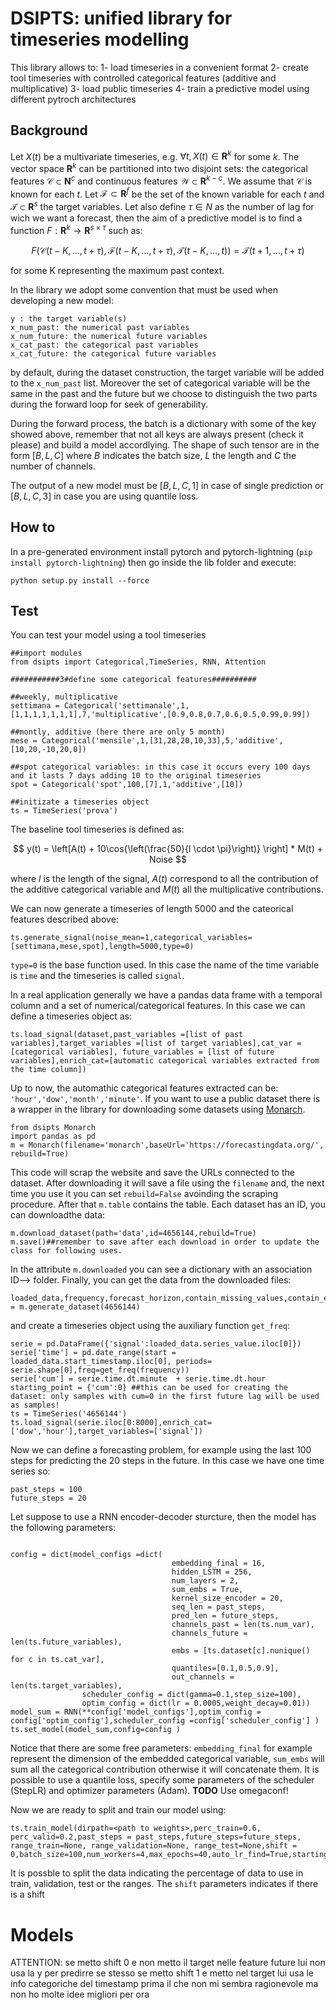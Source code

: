 # DSIPTS: unified library for timeseries modelling

This library allows to:
1- load timeseries in a convenient format
2- create tool timeseries with controlled categorical features (additive and multiplicative)
3- load public timeseries
4- train a predictive model using different pytroch architectures

## Background

Let $X(t)$ be a multivariate timeseries, e.g. $\forall t, X(t)\in \mathbf{R}^k$ for some $k$. The vector space $\mathbf{R}^k$ can be partitioned into two disjoint sets: the categorical features $\mathcal{C}\subset \mathbf{N}^c$ and continuous features $\mathcal{W}\subset \mathbf{R}^{k-c}$. We assume that $\mathcal{C}$ is known for each $t$. Let $\mathcal{F}\subset\mathbf{R}^{f}$ be the set of the known variable for each $t$ and  $\mathcal{T}\subset\mathbf{R}^{s}$ the target variables. Let also define $\tau\in N$ as the number of lag for wich we want a forecast, then the aim of a predictive model is to find a function $F:\mathbf{R}^k\rightarrow\mathbf{R}^{s \times \tau}$ such as:

$$
F(\mathcal{C}(t-K,\ldots,t+\tau),\mathcal{F}(t-K,\ldots,t+\tau),\mathcal{T}(t-K,\ldots,t) ) = \mathcal{T}(t+1,\ldots,t+\tau)
$$

for some K representing the maximum past context.

In the library we adopt some convention that must be used when developing a new model:
```
y : the target variable(s)
x_num_past: the numerical past variables
x_num_future: the numerical future variables
x_cat_past: the categorical past variables
x_cat_future: the categorical future variables
```
by default, during the dataset construction, the target variable will be added to the `x_num_past` list. Moreover the set of categorical variable will be the same in the past and the future but we choose to distinguish the two parts during the forward loop for seek of generability.

During the forward process, the batch is a dictionary with some of the key showed above, remember that not all keys are always present (check it please) and build a model accordlying. The shape of such tensor are in the form $[B,L,C]$ where $B$ indicates the batch size, $L$ the length and $C$ the number of channels.

The output of a new model must be $[B,L,C,1]$ in case of single prediction or $[B,L,C,3]$ in case you are using quantile loss.

## How to

In a pre-generated environment install pytorch and pytorch-lightning (`pip install pytorch-lightning`) then go inside the lib folder and execute:

``
python setup.py install --force
``

## Test 
You can test your model using a tool timeseries

```
##import modules
from dsipts import Categorical,TimeSeries, RNN, Attention

###########3#define some categorical features##########

##weekly, multiplicative
settimana = Categorical('settimanale',1,[1,1,1,1,1,1,1],7,'multiplicative',[0.9,0.8,0.7,0.6,0.5,0.99,0.99])

##montly, additive (here there are only 5 month)
mese = Categorical('mensile',1,[31,28,20,10,33],5,'additive',[10,20,-10,20,0])

##spot categorical variables: in this case it occurs every 100 days and it lasts 7 days adding 10 to the original timeseries
spot = Categorical('spot',100,[7],1,'additive',[10])

##initizate a timeseries object
ts = TimeSeries('prova')
```
The baseline tool timeseries is defined as:

$$
y(t) = \left[A(t) + 10\cos{\left(\frac{50}{l \cdot \pi}\right)} \right] * M(t) + Noise
$$

where $l$ is the length of the signal, $A(t)$ correspond to all the contribution of the additive categorical variable and $M(t)$ all the multiplicative contributions.

We can now generate a timeseries of length 5000 and the cateorical features described above:
```
ts.generate_signal(noise_mean=1,categorical_variables=[settimana,mese,spot],length=5000,type=0)
```

`type=0` is the base function used. In this case the name of the time variable is `time` and the timeseries is called `signal`.

In a real application generally we have a pandas data frame with a temporal column and a set of numerical/categorical features. In this case we can define a timeseries object as:

```
ts.load_signal(dataset,past_variables =[list of past variables],target_variables =[list of target variables],cat_var = [categorical variables], future_variables = [list of future variables],enrich_cat=[automatic categorical variables extracted from the time column])
```
Up to now, the automathic categorical features extracted can be: `'hour','dow','month','minute'`.
If you want to use a public dataset there is a wrapper in the library for downloading some datasets using [Monarch](https://forecastingdata.org/).
```
from dsipts Monarch
import pandas as pd
m = Monarch(filename='monarch',baseUrl='https://forecastingdata.org/', rebuild=True)
```
This code will scrap the website and save the URLs connected to the dataset. After downloading it will save a file using the `filename` and, the next time you use it you can set `rebuild=False` avoinding the scraping procedure. 
After that `m.table` contains the table. Each dataset has an ID, you can downloadthe data:

```
m.download_dataset(path='data',id=4656144,rebuild=True)
m.save()##remember to save after each download in order to update the class for following uses.
```
In the attribute `m.downloaded` you can see a dictionary with an association ID--> folder. Finally, you can get the data from the downloaded files:

```
loaded_data,frequency,forecast_horizon,contain_missing_values,contain_equal_length = m.generate_dataset(4656144)
```
and create a timeseries object using the auxiliary function `get_freq`:
```
serie = pd.DataFrame({'signal':loaded_data.series_value.iloc[0]})
serie['time'] = pd.date_range(start = loaded_data.start_timestamp.iloc[0], periods=  serie.shape[0],freq=get_freq(frequency))
serie['cum'] = serie.time.dt.minute  + serie.time.dt.hour 
starting_point = {'cum':0} ##this can be used for creating the dataset: only samples with cum=0 in the first future lag will be used as samples! 
ts = TimeSeries('4656144')
ts.load_signal(serie.iloc[0:8000],enrich_cat=['dow','hour'],target_variables=['signal'])

```



Now we can define a forecasting problem, for example using the last 100 steps for predicting the 20 steps in the future. In this case we have one time series so:
```
past_steps = 100
future_steps = 20
```

Let suppose to use a RNN encoder-decoder sturcture, then the model has the following parameters:
```

config = dict(model_configs =dict(
                                    embedding_final = 16,
                                    hidden_LSTM = 256,
                                    num_layers = 2,
                                    sum_embs = True,
                                    kernel_size_encoder = 20,
                                    seq_len = past_steps,
                                    pred_len = future_steps,
                                    channels_past = len(ts.num_var),
                                    channels_future = len(ts.future_variables),
                                    embs = [ts.dataset[c].nunique() for c in ts.cat_var],
                                    quantiles=[0.1,0.5,0.9],
                                    out_channels = len(ts.target_variables),
                scheduler_config = dict(gamma=0.1,step_size=100),
                optim_config = dict(lr = 0.0005,weight_decay=0.01))
model_sum = RNN(**config['model_configs'],optim_config = config['optim_config'],scheduler_config =config['scheduler_config'] )
ts.set_model(model_sum,config=config )

```

Notice that there are some free parameters: `embedding_final` for example represent the dimension of the embedded categorical variable, `sum_embs` will sum all the categorical contribution otherwise it will concatenate them. It is possible to use a quantile loss, specify some parameters of the scheduler (StepLR) and optimizer parameters (Adam). 
**TODO** Use omegaconf!

Now we are ready to split and train our model using:
```
ts.train_model(dirpath=<path to weights>,perc_train=0.6, perc_valid=0.2,past_steps = past_steps,future_steps=future_steps, range_train=None, range_validation=None, range_test=None,shift = 0,batch_size=100,num_workers=4,max_epochs=40,auto_lr_find=True,starting_point=None)
```
It is possble to split the data indicating the percentage of data to use in train, validation, test or the ranges. The `shift` parameters indicates if there is a shift



# Models

ATTENTION: se metto shift 0 e non metto il target nelle feature future lui non usa la y per predirre se stesso
se metto shift 1 e metto nel target lui usa le info categoriche del timestamp prima il che non mi sembra ragionevole ma non ho molte idee migliori per ora